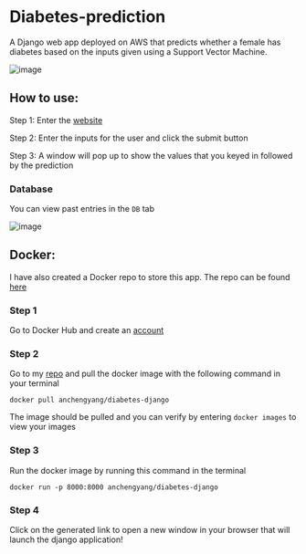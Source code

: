 # Diabetes-prediction
A Django web app deployed on AWS that predicts whether a female has diabetes based on the inputs given using a Support Vector Machine.

![image](https://user-images.githubusercontent.com/65301406/229080630-a382f5d7-8062-4453-bd18-a18522e04dab.png)

## How to use:
Step 1: Enter the [website](http://3.104.223.120:8000/)

Step 2: Enter the inputs for the user and click the submit button

Step 3: A window will pop up to show the values that you keyed in followed by the prediction

### Database

You can view past entries in the `DB` tab

![image](https://user-images.githubusercontent.com/65301406/229080559-d98cad9d-facd-4069-86e0-3b072d0d274a.png)

## Docker:

I have also created a Docker repo to store this app. The repo can be found [here](https://hub.docker.com/r/anchengyang/diabetes-django)

### Step 1

Go to Docker Hub and create an [account](https://hub.docker.com/)

### Step 2

Go to my [repo](https://hub.docker.com/repository/docker/anchengyang/diabetes-django/general) and pull the docker image with the following command in your terminal

`docker pull anchengyang/diabetes-django`

The image should be pulled and you can verify by entering `docker images` to view your images

### Step 3

Run the docker image by running this command in the terminal

`docker run -p 8000:8000 anchengyang/diabetes-django`

### Step 4

Click on the generated link to open a new window in your browser that will launch the django application!
